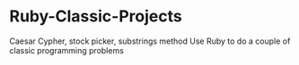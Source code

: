 # Ruby-Classic-Projects
Caesar Cypher, stock picker, substrings method
Use Ruby to do a couple of classic programming problems
